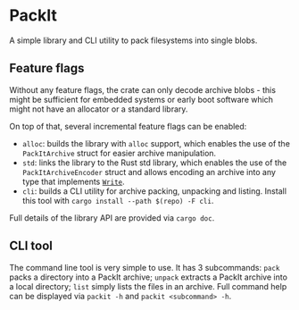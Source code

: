 # PackIt

A simple library and CLI utility to pack filesystems into single blobs.

## Feature flags ##

Without any feature flags, the crate can only decode archive blobs - this might be sufficient for embedded systems or early boot software which might not have an allocator or a standard library.

On top of that, several incremental feature flags can be enabled:

* `alloc`: builds the library with `alloc` support, which enables the use of the `PackItArchive` struct for easier archive manipulation.
* `std`: links the library to the Rust std library, which enables the use of the `PackItArchiveEncoder` struct and allows encoding an archive into any type that implements [`Write`](https://doc.rust-lang.org/std/io/trait.Write.html).
* `cli`: builds a CLI utility for archive packing, unpacking and listing. Install this tool with `cargo install --path $(repo) -F cli`.

Full details of the library API are provided via `cargo doc`.

## CLI tool ##

The command line tool is very simple to use. It has 3 subcommands: `pack` packs a directory into a PackIt archive; `unpack` extracts a PackIt archive into a local directory; `list` simply lists the files in an archive. Full command help can be displayed via `packit -h` and `packit <subcommand> -h`.
